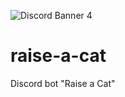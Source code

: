 ![Discord Banner 4](https://discordapp.com/api/guilds/1070064549178384466/widget.png?style=banner4)

# raise-a-cat


Discord bot "Raise a Cat"
